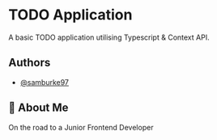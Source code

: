 # TODO Application

A basic TODO application utilising Typescript & Context API.

## Authors

- [@samburke97](https://github.com/samburke97)

## 🚀 About Me

On the road to a Junior Frontend Developer
